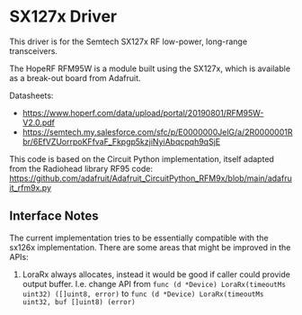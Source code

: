 # SX127x Driver

This driver is for the Semtech SX127x RF low-power, long-range transceivers.

The HopeRF RFM95W is a module built using the SX127x, which is available as a break-out board from Adafruit.


Datasheets:
 * https://www.hoperf.com/data/upload/portal/20190801/RFM95W-V2.0.pdf
 * https://semtech.my.salesforce.com/sfc/p/E0000000JelG/a/2R0000001Rbr/6EfVZUorrpoKFfvaF_Fkpgp5kzjiNyiAbqcpqh9qSjE

This code is based on the Circuit Python implementation, itself adapted from the Radiohead library RF95 code: https://github.com/adafruit/Adafruit_CircuitPython_RFM9x/blob/main/adafruit_rfm9x.py


## Interface Notes

The current implementation tries to be essentially compatible with the sx126x implementation.  There are some areas that might be improved in the APIs:

1. LoraRx always allocates, instead it would be good if caller could provide output buffer.  I.e. change API from `func (d *Device) LoraRx(timeoutMs uint32) ([]uint8, error)` to `func (d *Device) LoraRx(timeoutMs uint32, buf []uint8) (error)`

